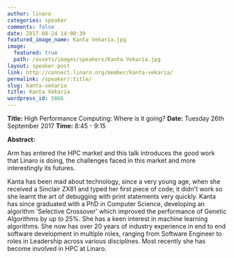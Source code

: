 ```yaml
---
author: linaro
categories: speaker
comments: false
date: 2017-08-24 14:00:39
featured_image_name: Kanta Vekaria.jpg
image:
  featured: true
  path: /assets/images/speakers/Kanta Vekaria.jpg
layout: speaker-post
link: http://connect.linaro.org/member/kanta-vekaria/
permalink: /speaker/:title/
slug: kanta-vekaria
title: Kanta Vekaria
wordpress_id: 5866
---
```


**Title:** High Performance Computing: Where is it going?
**Date:** Tuesday 26th September 2017
**Time:** 8:45 - 9:15

**Abstract:**

Arm has entered the HPC market and this talk introduces the good work that Linaro is doing, the challenges faced in this market and more interestingly its futures.

Kanta has been mad about technology, since a very young age, when she received a Sinclair ZX81 and typed her first piece of code; it didn't work so she learnt the art of debugging with print statements very quickly. Kanta has since graduated with a PhD in Computer Science, developing an algorithm 'Selective Crossover' which improved the performance of Genetic Algorithms by up to 25%. She has a keen interest in machine learning algorithms.
She now has over 20 years of industry experience in end to end software development in multiple roles, ranging from Software Engineer to roles in Leadership across various disciplines. Most recently she has become involved in HPC at Linaro.